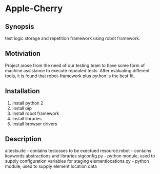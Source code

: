 # Apple-Cherry

## Synopsis

test logic storage and repetition framework using robot framework. 

## Motiviation

Project arose from the need of our testing team to have some form of machine assistance to execute repeated tests.
After evaluating different tools, it is found that  robot-framework plus python is the best fit.

## Installation

  1. Install python 2
  2. Install pip
  3. Install robot framework
  4. Install libraries
  5. Install browser drivers

## Description

aitestsuite      - contains testcases to be exectued
resource.robot    - contains keywords abstractions and libraries
stgconfig.py     - python module, used to supply configuration variables for staging
elementlocations.py -  python module, used to supply  element location data
